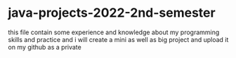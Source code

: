 # java-projects-2022-2nd-semester
this file contain some experience and knowledge about my programming skills and practice and i will create a mini as well as big project and upload it on my github as a private

